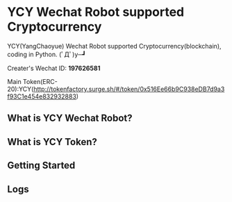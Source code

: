 # YCY Wechat Robot supported Cryptocurrency
YCY(YangChaoyue) Wechat Robot supported Cryptocurrency(blockchain), coding in Python. (ﾟДﾟ)y─┛

Creater's Wechat ID: **197626581**

Main Token(ERC-20):YCY(http://tokenfactory.surge.sh/#/token/0x516Ee66b9C938eDB7d9a3f93C1e454e832932883)
## What is YCY Wechat Robot?

## What is YCY Token?

## Getting Started

## Logs
